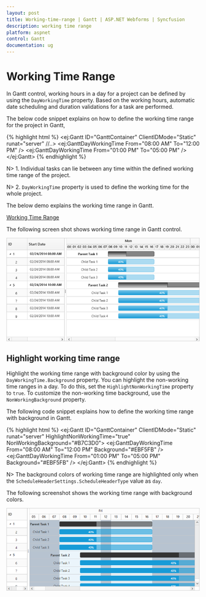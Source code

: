 ```yaml
---
layout: post
title: Working-time-range | Gantt | ASP.NET Webforms | Syncfusion
description: working time range
platform: aspnet
control: Gantt
documentation: ug
---
```


# Working Time Range

In Gantt control, working hours in a day for a project can be defined by using the `DayWorkingTime` property. Based on the working hours, automatic date scheduling and duration validations for a task are performed.

The below code snippet explains on how to define the working time range for the project in Gantt,

{% highlight html %}
<ej:Gantt ID="GanttContainer" ClientIDMode="Static" runat="server" //..>
    <DayWorkingTime>
        <ej:GanttDayWorkingTime From="08:00 AM" To="12:00 PM" />
        <ej:GanttDayWorkingTime From="01:00 PM" To="05:00 PM" />
    </DayWorkingTime>
</ej:Gantt>
{% endhighlight %}

N> 1. Individual tasks can lie between any time within the defined working time range of the project.

N> 2. `DayWorkingTime` property is used to define the working time for the whole project.

The below demo explains the working time range in Gantt.

[Working Time Range](https://asp.syncfusion.com/demos/web/gantt/ganttworkingtimerange.aspx)

The following screen shot shows working time range in Gantt control. 

![](Working-time-range_images/Working-time-range_img1.png)

## Highlight working time range

Highlight the working time range with background color by using the `DayWorkingTime.Background` property. You can highlight the non-working time ranges in a day. To do this, set the `HighlightNonWorkingTime` property to `true`. To customize the non-working time background, use the `NonWorkingBackground` property.

The following code snippet explains how to define the working time range with background in Gantt.

{% highlight html %}
<ej:Gantt ID="GanttContainer" ClientIDMode="Static" runat="server" HighlightNonWorkingTime="true" NonWorkingBackground="#B7C3D0">
    <DayWorkingTime>
        <ej:GanttDayWorkingTime From="08:00 AM" To="12:00 PM" Background="#EBF5FB" />
        <ej:GanttDayWorkingTime From="01:00 PM" To="05:00 PM" Background="#EBF5FB" />
    </DayWorkingTime>
</ej:Gantt>
{% endhighlight %}

N> The background colors of working time range are highlighted only when the `ScheduleHeaderSettings.ScheduleHeaderType` value as `day`.

The following screenshot shows the working time range with background colors.

![](Working-time-range_images/Working-time-range_img2.png)
